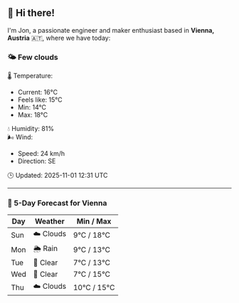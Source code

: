 ## 👋 Hi there!

I'm Jon, a passionate engineer and maker enthusiast based in **Vienna, Austria** 🇦🇹, where we have today:

### 🌤️ Few clouds 

🌡️ Temperature: 
* Current: 16°C
* Feels like: 15°C
* Min: 14°C 
* Max: 18°C  

💧 Humidity: 81%  
🌬️ Wind: 
* Speed: 24 km/h 
* Direction: SE  

🕒 Updated: 2025-11-01 12:31 UTC

---

### 📅 5-Day Forecast for Vienna

| Day | Weather | Min / Max |
|-----|---------|------------|
| Sun | ☁️ Clouds | 9°C / 18°C |
| Mon | 🌦️ Rain | 9°C / 13°C |
| Tue | 🌙 Clear | 7°C / 13°C |
| Wed | 🌙 Clear | 7°C / 15°C |
| Thu | ☁️ Clouds | 10°C / 15°C |
